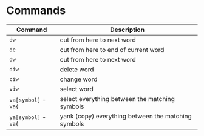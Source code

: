 # Commands

| Command     | Description |
| ----------- | ----------- |
| `dw`        | cut from here to next word |
| `de`        | cut from here to end of current word |
| `dw`        | cut from here to next word |
| `diw`       | delete word |
| `ciw`       | change word |
| `viw`       | select word |
| `va[symbol]` - `va{` | select everything between the matching symbols |
| `ya[symbol]` - `va{` | yank (copy) everything between the matching symbols |
